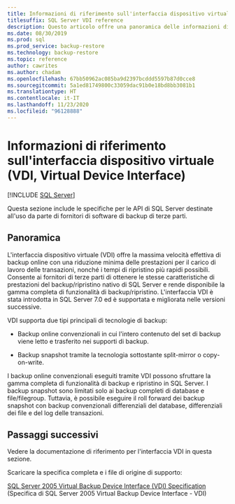 ```yaml
---
title: Informazioni di riferimento sull'interfaccia dispositivo virtuale
titlesuffix: SQL Server VDI reference
description: Questo articolo offre una panoramica delle informazioni di riferimento sull'interfaccia dispositivo virtuale per il backup di SQL Server.
ms.date: 08/30/2019
ms.prod: sql
ms.prod_service: backup-restore
ms.technology: backup-restore
ms.topic: reference
author: cawrites
ms.author: chadam
ms.openlocfilehash: 67bb50962ac085ba9d2397bcddd5597b87d0cce8
ms.sourcegitcommit: 5a1ed81749800c33059dac91b0e18bd8bb3081b1
ms.translationtype: HT
ms.contentlocale: it-IT
ms.lasthandoff: 11/23/2020
ms.locfileid: "96128888"
---
```

# <a name="virtual-device-interface-vdi-reference"></a>Informazioni di riferimento sull'interfaccia dispositivo virtuale (VDI, Virtual Device Interface)

[!INCLUDE [SQL Server](../../../includes/applies-to-version/sqlserver.md)]

Questa sezione include le specifiche per le API di SQL Server destinate all'uso da parte di fornitori di software di backup di terze parti.

## <a name="overview"></a>Panoramica

L'interfaccia dispositivo virtuale (VDI) offre la massima velocità effettiva di backup online con una riduzione minima delle prestazioni per il carico di lavoro delle transazioni, nonché i tempi di ripristino più rapidi possibili. Consente ai fornitori di terze parti di ottenere le stesse caratteristiche di prestazioni del backup/ripristino nativo di SQL Server e rende disponibile la gamma completa di funzionalità di backup/ripristino. L'interfaccia VDI è stata introdotta in SQL Server 7.0 ed è supportata e migliorata nelle versioni successive.

VDI supporta due tipi principali di tecnologie di backup:

- Backup online convenzionali in cui l'intero contenuto del set di backup viene letto e trasferito nei supporti di backup.

- Backup snapshot tramite la tecnologia sottostante split-mirror o copy-on-write.

I backup online convenzionali eseguiti tramite VDI possono sfruttare la gamma completa di funzionalità di backup e ripristino in SQL Server. I backup snapshot sono limitati solo ai backup completi di database e file/filegroup. Tuttavia, è possibile eseguire il roll forward dei backup snapshot con backup convenzionali differenziali del database, differenziali dei file e del log delle transazioni.

## <a name="next-steps"></a>Passaggi successivi

Vedere la documentazione di riferimento per l'interfaccia VDI in questa sezione.

Scaricare la specifica completa e i file di origine di supporto:

[SQL Server 2005 Virtual Backup Device Interface (VDI) Specification](https://www.microsoft.com/download/details.aspx?id=17282) (Specifica di SQL Server 2005 Virtual Backup Device Interface - VDI)